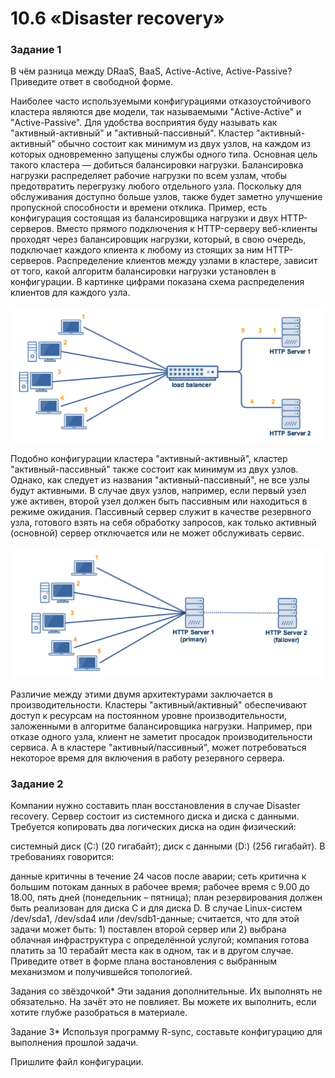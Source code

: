 # 10.6 «Disaster recovery»

### Задание 1
В чём разница между DRaaS, BaaS, Active-Active, Active-Passive?
Приведите ответ в свободной форме.






Наиболее часто используемыми конфигурациями отказоустойчивого кластера являются две модели, так называемыми "Active-Active" и "Active-Passive". Для удобства восприятия буду называть как "активный-активный" и "активный-пассивный". 
Кластер "активный-активный" обычно состоит как минимум из двух узлов, на каждом из которых одновременно запущены службы одного типа. Основная цель такого кластера — добиться балансировки нагрузки. Балансировка нагрузки распределяет рабочие нагрузки по всем узлам, чтобы предотвратить перегрузку любого отдельного узла. Поскольку для обслуживания доступно больше узлов, также будет заметно улучшение пропускной способности и времени отклика.
Пример, есть конфигурация состоящая из балансировщика нагрузки и двух HTTP-серверов. Вместо прямого подключения к HTTP-серверу веб-клиенты проходят через балансировщик нагрузки, который, в свою очередь, подключает каждого клиента к любому из стоящих за ним HTTP-серверов. Распределение клиентов между узлами в кластере, зависит от того, какой алгоритм балансировки нагрузки установлен в конфигурации. В картинке цифрами показана схема распределения клиентов для каждого узла.

![alt text](https://github.com/SergeiShulga/Disaster_recovery/blob/main/img/active.png)



Подобно конфигурации кластера "активный-активный", кластер "активный-пассивный" также состоит как минимум из двух узлов. Однако, как следует из названия "активный-пассивный", не все узлы будут активными. В случае двух узлов, например, если первый узел уже активен, второй узел должен быть пассивным или находиться в режиме ожидания. Пассивный сервер служит в качестве резервного узла, готового взять на себя обработку запросов, как только активный (основной) сервер отключается или не может обслуживать сервис.

![alt text](https://github.com/SergeiShulga/Disaster_recovery/blob/58c8fd067c7d2db2c162dd9b49fe8441c6cb732a/img/passive.png)


Различие между этими двумя архитектурами заключается в производительности. Кластеры "активный/активный" обеспечивают доступ к ресурсам на постоянном уровне производительности, заложенными в алгоритме балансировщика нагрузки. Например, при отказе одного узла, клиент не заметит просадок производительности сервиса. А в кластере "активный/пассивный", может потребоваться некоторое время для включения в работу резервного сервера.





### Задание 2
Компании нужно составить план восстановления в случае Disaster recovery. Сервер состоит из системного диска и диска с данными. Требуется копировать два логических диска на один физический:

системный диск (C:) (20 гигабайт);
диск с данными (D:) (256 гигабайт).
В требованиях говорится:

данные критичны в течение 24 часов после аварии;
сеть критична к большим потокам данных в рабочее время;
рабочее время с 9.00 до 18.00, пять дней (понедельник – пятница);
план резервирования должен быть реализован для диска C и для диска D. В случае Linux-систем /dev/sda1, /dev/sda4 или /dev/sdb1-данные;
считается, что для этой задачи может быть: 1) поставлен второй сервер или 2) выбрана облачная инфраструктура с определённой услугой;
компания готова платить за 10 терабайт места как в одном, так и в другом случае.
Приведите ответ в форме плана востановления с выбранным механизмом и получившейся топологией.

Задания со звёздочкой*
Эти задания дополнительные. Их выполнять не обязательно. На зачёт это не повлияет. Вы можете их выполнить, если хотите глубже разобраться в материале.

Задание 3*
Используя программу R-sync, составьте конфигурацию для выполнения прошлой задачи.

Пришлите файл конфигурации.
